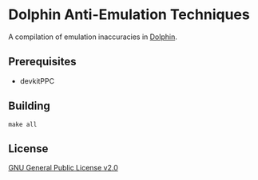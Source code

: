 # Dolphin Anti-Emulation Techniques

A compilation of emulation inaccuracies in [Dolphin](https://github.com/dolphin-emu/dolphin).

## Prerequisites
- devkitPPC

## Building
```
make all
```

## License
[GNU General Public License v2.0](https://www.gnu.org/licenses/old-licenses/gpl-2.0.en.html)
